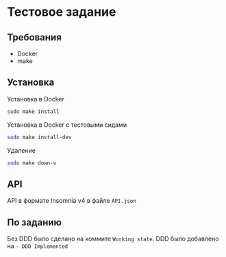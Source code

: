 # Тестовое задание

## Требования

- Docker
- make

## Установка

Установка в Docker

```bash
sudo make install
```

Установка в Docker с тестовыми сидами

```bash
sudo make install-dev
```

Удаление

```bash
sudo make down-v
```

## API

API в формате Insomnia v4 в файле `API.json`

## По заданию

Без DDD было сделано на коммите `Working state`.
DDD было добавлено на `- DDD Implemented`
